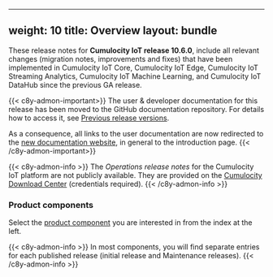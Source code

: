 
---
weight: 10
title: Overview
layout: bundle
---

These release notes for **Cumulocity IoT release 10.6.0**, include all relevant changes (migration notes, improvements and fixes) that have been implemented in Cumulocity IoT Core, Cumulocity IoT Edge, Cumulocity IoT Streaming Analytics, Cumulocity IoT Machine Learning, and Cumulocity IoT DataHub since the previous GA release.

{{< c8y-admon-important>}}
The user & developer documentation for this release has been moved to the GitHub documentation repository. For details how to access it, see [Previous release versions](https://cumulocity.com/docs/previous-versions/documentation-repository/).

As a consequence, all links to the user documentation are now redirected to the [new documentation website](https://cumulocity.com/docs), in general to the introduction page.
{{< /c8y-admon-important>}}

{{< c8y-admon-info >}}
The *Operations release notes* for the Cumulocity IoT platform are not publicly available. They are provided on the [Cumulocity Download Center](https://download.cumulocity.com/) (credentials required).
{{< /c8y-admon-info >}}

### Product components

Select the [product component](/about/introduction/#component) you are interested in from the index at the left.

{{< c8y-admon-info >}}
In most components, you will find separate entries for each published release (initial release and Maintenance releases).
{{< /c8y-admon-info >}}

